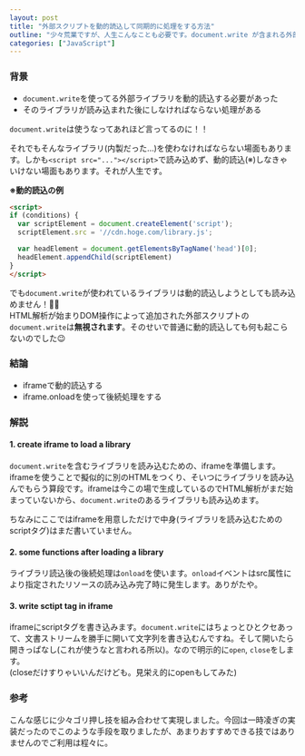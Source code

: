 ```yaml
---
layout: post
title: "外部スクリプトを動的読込して同期的に処理をする方法"
outline: "少々荒業ですが、人生こんなことも必要です。document.write が含まれる外部スクリプトを動的読込し、かつそれが読み込まれた後で処理をするための方法です。苦戦したので覚書。"
categories: ["JavaScript"]
---
```


### 背景
- `document.write`を使ってる外部ライブラリを動的読込する必要があった
- そのライブラリが読み込まれた後にしなければならない処理がある

`document.write`は使うなってあれほど言ってるのに！！

それでもそんなライブラリ(内製だった…)を使わなければならない場面もあります。しかも`<script src="..."></script>`で読み込めず、動的読込(※)しなきゃいけない場面もあります。それが人生です。

**※動的読込の例**

```html
<script>
if (conditions) {
  var scriptElement = document.createElement('script');
  scriptElement.src = '//cdn.hoge.com/library.js';

  var headElement = document.getElementsByTagName('head')[0];
  headElement.appendChild(scriptElement)
}
</script>
```

でも`document.write`が使われているライブラリは動的読込しようとしても読み込めません！💢💢  
HTML解析が始まりDOM操作によって追加された外部スクリプトの`document.write`は**無視されます**。そのせいで普通に動的読込しても何も起こらないのでした😉


### 結論

- iframeで動的読込する
- iframe.onloadを使って後続処理をする


### 解説

<script src="https://gist.github.com/aloerina01/51e8012367ec04c78c37128d0430b428.js"></script>

#### 1. create iframe to load a library
`document.write`を含むライブラリを読み込むための、iframeを準備します。  
iframeを使うことで擬似的に別のHTMLをつくり、そいつにライブラリを読み込んでもらう算段です。iframeは今この場で生成しているのでHTML解析がまだ始まっていないから、`document.write`のあるライブラリも読み込めます。

ちなみにここではiframeを用意しただけで中身(ライブラリを読み込むためのscriptタグ)はまだ書いていません。

#### 2. some functions after loading a library
ライブラリ読込後の後続処理は`onload`を使います。`onload`イベントはsrc属性により指定されたリソースの読み込み完了時に発生します。ありがたや。

#### 3. write sctipt tag in iframe
iframeにscriptタグを書き込みます。`document.write`にはちょっとひとクセあって、文書ストリームを勝手に開いて文字列を書き込むんですね。そして開いたら開きっぱなし(これが使うなと言われる所以)。なので明示的に`open`, `close`をします。  
(closeだけすりゃいいんだけども。見栄え的にopenもしてみた)






### 参考

こんな感じに少々ゴリ押し技を組み合わせて実現しました。今回は一時凌ぎの実装だったのでこのような手段を取りましたが、あまりおすすめできる技ではありませんのでご利用は程々に。

